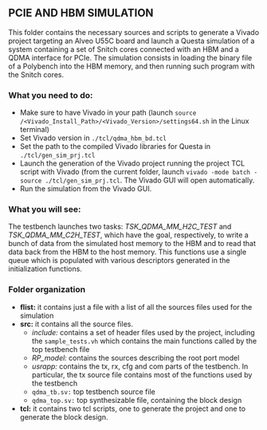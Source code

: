 
## PCIE AND HBM SIMULATION

This folder contains the necessary sources and scripts to generate a Vivado project targeting an Alveo U55C board and launch a Questa simulation of a system containing a set of Snitch cores connected with an HBM and a QDMA interface for PCIe. The simulation consists in loading the binary file of a Polybench into the HBM memory, and then running such program with the Snitch cores.

### What you need to do:

- Make sure to have Vivado in your path (launch `source /<Vivado_Install_Path>/<Vivado_Version>/settings64.sh` in the Linux terminal)
- Set Vivado version in `./tcl/qdma_hbm_bd.tcl`
- Set the path to the compiled Vivado libraries for Questa in `./tcl/gen_sim_prj.tcl`
- Launch the generation of the Vivado project running the project TCL script with Vivado (from the current folder, launch `vivado -mode batch -source ./tcl/gen_sim_prj.tcl`. The Vivado GUI will open automatically.
- Run the simulation from the Vivado GUI.

### What you will see:

The testbench launches two tasks: *TSK_QDMA_MM_H2C_TEST* and *TSK_QDMA_MM_C2H_TEST*, which have the goal, respectively, to write a bunch of data from the simulated host memory to the HBM and to read that data back from the HBM to the host memory.
This functions use a single queue which is populated with various descriptors generated in the initialization functions.

### Folder organization

- **flist:** it contains just a file with a list of all the sources files used for the simulation
- **src:** it contains all the source files.
    - *include:* contains a set of header files used by the project, including the `sample_tests.vh` which contains the main functions called by the top testbench file
    - *RP_model:* contains the sources describing the root port model
    - *usrapp:* contains the tx, rx, cfg and com parts of the testbench. In particular, the tx source file contains most of the functions used by the testbench
    - `qdma_tb.sv:` top testbench source file
    - `qdma_top.sv:` top synthesizable file, containing the block design
- **tcl:** it contains two tcl scripts, one to generate the project and one to generate the block design.
